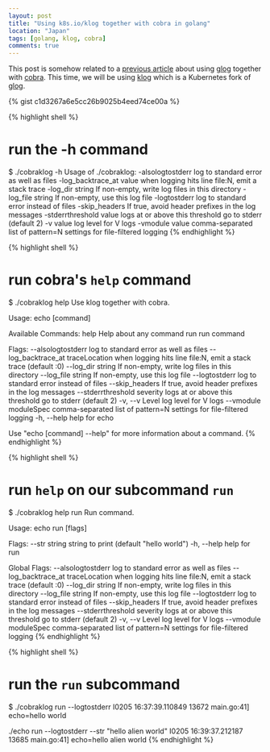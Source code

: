 ```yaml
---
layout: post
title: "Using k8s.io/klog together with cobra in golang"
location: "Japan"
tags: [golang, klog, cobra]
comments: true
---
```


This post is somehow related to a [previous article](https://flowerinthenight.com/blog/2017/12/01/golang-cobra-glog) about using [glog](https://github.com/golang/glog) together with [cobra](https://github.com/spf13/cobra). This time, we will be using [klog](https://github.com/kubernetes/klog) which is a Kubernetes fork of [glog](https://github.com/golang/glog).

{% gist c1d3267a6e5cc26b9025b4eed74ce00a %}

{% highlight shell %}
# run the -h command
$ ./cobraklog -h
Usage of ./cobraklog:
  -alsologtostderr
        log to standard error as well as files
  -log_backtrace_at value
        when logging hits line file:N, emit a stack trace
  -log_dir string
        If non-empty, write log files in this directory
  -log_file string
        If non-empty, use this log file
  -logtostderr
        log to standard error instead of files
  -skip_headers
        If true, avoid header prefixes in the log messages
  -stderrthreshold value
        logs at or above this threshold go to stderr (default 2)
  -v value
        log level for V logs
  -vmodule value
        comma-separated list of pattern=N settings for file-filtered logging
{% endhighlight %}

{% highlight shell %}
# run cobra's `help` command
$ ./cobraklog help
Use klog together with cobra.

Usage:
  echo [command]

Available Commands:
  help        Help about any command
  run         run command

Flags:
      --alsologtostderr                  log to standard error as well as files
      --log_backtrace_at traceLocation   when logging hits line file:N, emit a stack trace (default :0)
      --log_dir string                   If non-empty, write log files in this directory
      --log_file string                  If non-empty, use this log file
      --logtostderr                      log to standard error instead of files
      --skip_headers                     If true, avoid header prefixes in the log messages
      --stderrthreshold severity         logs at or above this threshold go to stderr (default 2)
  -v, --v Level                          log level for V logs
      --vmodule moduleSpec               comma-separated list of pattern=N settings for file-filtered logging
  -h, --help                             help for echo

Use "echo [command] --help" for more information about a command.
{% endhighlight %}

{% highlight shell %}
# run `help` on our subcommand `run`
$ ./cobraklog help run
Run command.

Usage:
  echo run [flags]

Flags:
      --str string   string to print (default "hello world")
  -h, --help         help for run

Global Flags:
      --alsologtostderr                  log to standard error as well as files
      --log_backtrace_at traceLocation   when logging hits line file:N, emit a stack trace (default :0)
      --log_dir string                   If non-empty, write log files in this directory
      --log_file string                  If non-empty, use this log file
      --logtostderr                      log to standard error instead of files
      --skip_headers                     If true, avoid header prefixes in the log messages
      --stderrthreshold severity         logs at or above this threshold go to stderr (default 2)
  -v, --v Level                          log level for V logs
      --vmodule moduleSpec               comma-separated list of pattern=N settings for file-filtered logging
{% endhighlight %}

{% highlight shell %}
# run the `run` subcommand
$ ./cobraklog run --logtostderr
I0205 16:37:39.110849   13672 main.go:41] echo=hello world

./echo run --logtostderr --str "hello alien world"
I0205 16:39:37.212187   13685 main.go:41] echo=hello alien world
{% endhighlight %}
